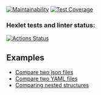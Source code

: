 [![Maintainability](https://api.codeclimate.com/v1/badges/4493d4d474e1019b58b0/maintainability)](https://codeclimate.com/github/WoorNir/php-project-48/maintainability)
[![Test Coverage](https://api.codeclimate.com/v1/badges/4493d4d474e1019b58b0/test_coverage)](https://codeclimate.com/github/WoorNir/php-project-48/test_coverage)

### Hexlet tests and linter status:
[![Actions Status](https://github.com/WoorNir/php-project-48/actions/workflows/hexlet-check.yml/badge.svg)](https://github.com/WoorNir/php-project-48/actions)

## Examples

- [Compare two json files](https://asciinema.org/a/EjBCcujVVLudotZ8lCI11Mla4)
- [Compare two YAML files](https://asciinema.org/a/AYI9EcyaIuJl4AZL8Wdomc20j)
- [Comparing nested structures](https://asciinema.org/a/n2XBDDFMNbyyqW6FIuDgqEjmN)

